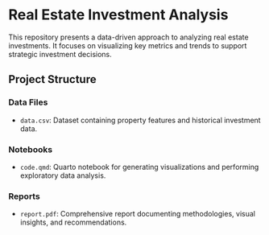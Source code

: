 # Real Estate Investment Analysis

This repository presents a data-driven approach to analyzing real estate investments. It focuses on visualizing key metrics and trends to support strategic investment decisions.

## Project Structure

### Data Files
- `data.csv`: Dataset containing property features and historical investment data.

### Notebooks
- `code.qmd`: Quarto notebook for generating visualizations and performing exploratory data analysis.

### Reports
- `report.pdf`: Comprehensive report documenting methodologies, visual insights, and recommendations.

